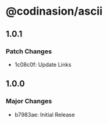 # @codinasion/ascii

## 1.0.1

### Patch Changes

- 1c08c0f: Update Links

## 1.0.0

### Major Changes

- b7983ae: Initial Release
